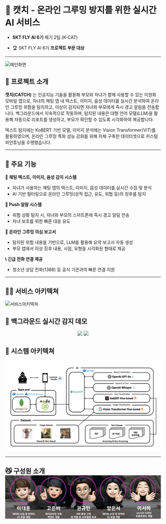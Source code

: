 # 🐾 캣치 - 온라인 그루밍 방지를 위한 실시간 AI 서비스

  - **SKT FLY AI 6기** 패기 2팀 (K-CAT)

  - 🏆 SKT FLY AI 6기 **프로젝트 부문 대상**

---

![메인화면](./assets/어플메인.png)




## 📝 프로젝트 소개
 **캣치(CATCH)** 는 인공지능 기술을 활용해 부모와 자녀가 함께 사용할 수 있는 이원화 모바일 앱으로,
자녀의 채팅 앱 내 텍스트, 이미지, 음성 데이터를 실시간 분석하여 온라인 그루밍 위험을 탐지하고,
이상이 감지되면 자녀와 부모에게 즉시 경고 알림을 전송합니다.
백그라운드에서 지속적으로 작동하며, 탐지된 내용은 대형 언어 모델(LLM)을 활용해 자동으로 리포트를 생성하고,
부모가 확인할 수 있도록 시각화하여 제공합니다.

 텍스트 탐지에는 KoBERT 기반 모델, 이미지 분석에는 Vision Transformer(ViT)를 활용하였으며,
온라인 그루밍 특화 성능 강화를 위해 자체 구축한 데이터셋으로 커스텀 파인튜닝을 수행했습니다.

---

## 📱 주요 기능

**💬 채팅 텍스트, 이미지, 음성 감지 시스템**  
  - 자녀가 사용하는 채팅 앱의 텍스트, 이미지, 음성 데이터를 실시간 수집 및 분석
  - AI 기반 필터링으로 온라인 그루밍(성적 접근, 유도, 위협 등)의 징후를 탐지

**🚨 Push 알람 시스템**  
  - 위험 상황 탐지 시, 자녀와 부모의 스마트폰에 즉시 경고 알림 전송
  - 자녀 보호를 위한 빠른 대응 유도

**📄 온라인 그루밍 의심 보고서**  
  - 탐지된 위험 내용을 기반으로, LLM을 활용해 요약 보고서 자동 생성
  - 부모 앱에서 이상 징후 내용, 시점, 유형을 시각화된 형태로 제공
 
**📞 긴급 전화 연결 제공**
  - 청소년 상담 전화(1388) 등 공식 기관과의 빠른 연결 지원

---

## 👷🏾 서비스 아키텍쳐
![서비스아키텍쳐](./assets/서비스아키텍쳐.png)


## 🎥 백그라운드 실시간 감지 데모
<p align="center">
  <img src="./assets/백그라운드_1.gif" width="20%" />
  <img src="./assets/백2.gif" width="45%" />
</p>


## 🚧 시스템 아키텍쳐
![시스템 아키텍쳐](https://github.com/oiehhun/K-CAT/blob/main/assets/%EC%BA%A3%EC%B9%98%20%EC%95%84%ED%82%A4%ED%85%8D%EC%B2%98.png?raw=true)

---

## 😼 구성원 소개  ![구성원 아키텍쳐](assets/role.png)
